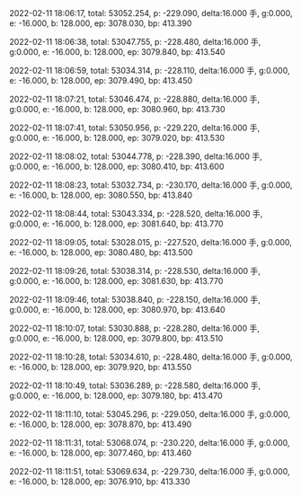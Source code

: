 2022-02-11 18:06:17, total: 53052.254, p: -229.090, delta:16.000 手, g:0.000, e: -16.000, b: 128.000, ep: 3078.030, bp: 413.390

2022-02-11 18:06:38, total: 53047.755, p: -228.480, delta:16.000 手, g:0.000, e: -16.000, b: 128.000, ep: 3079.840, bp: 413.540

2022-02-11 18:06:59, total: 53034.314, p: -228.110, delta:16.000 手, g:0.000, e: -16.000, b: 128.000, ep: 3079.490, bp: 413.450

2022-02-11 18:07:21, total: 53046.474, p: -228.880, delta:16.000 手, g:0.000, e: -16.000, b: 128.000, ep: 3080.960, bp: 413.730

2022-02-11 18:07:41, total: 53050.956, p: -229.220, delta:16.000 手, g:0.000, e: -16.000, b: 128.000, ep: 3079.020, bp: 413.530

2022-02-11 18:08:02, total: 53044.778, p: -228.390, delta:16.000 手, g:0.000, e: -16.000, b: 128.000, ep: 3080.410, bp: 413.600

2022-02-11 18:08:23, total: 53032.734, p: -230.170, delta:16.000 手, g:0.000, e: -16.000, b: 128.000, ep: 3080.550, bp: 413.840

2022-02-11 18:08:44, total: 53043.334, p: -228.520, delta:16.000 手, g:0.000, e: -16.000, b: 128.000, ep: 3081.640, bp: 413.770

2022-02-11 18:09:05, total: 53028.015, p: -227.520, delta:16.000 手, g:0.000, e: -16.000, b: 128.000, ep: 3080.480, bp: 413.500

2022-02-11 18:09:26, total: 53038.314, p: -228.530, delta:16.000 手, g:0.000, e: -16.000, b: 128.000, ep: 3081.630, bp: 413.770

2022-02-11 18:09:46, total: 53038.840, p: -228.150, delta:16.000 手, g:0.000, e: -16.000, b: 128.000, ep: 3080.970, bp: 413.640

2022-02-11 18:10:07, total: 53030.888, p: -228.280, delta:16.000 手, g:0.000, e: -16.000, b: 128.000, ep: 3079.800, bp: 413.510

2022-02-11 18:10:28, total: 53034.610, p: -228.480, delta:16.000 手, g:0.000, e: -16.000, b: 128.000, ep: 3079.920, bp: 413.550

2022-02-11 18:10:49, total: 53036.289, p: -228.580, delta:16.000 手, g:0.000, e: -16.000, b: 128.000, ep: 3079.180, bp: 413.470

2022-02-11 18:11:10, total: 53045.296, p: -229.050, delta:16.000 手, g:0.000, e: -16.000, b: 128.000, ep: 3078.870, bp: 413.490

2022-02-11 18:11:31, total: 53068.074, p: -230.220, delta:16.000 手, g:0.000, e: -16.000, b: 128.000, ep: 3077.460, bp: 413.460

2022-02-11 18:11:51, total: 53069.634, p: -229.730, delta:16.000 手, g:0.000, e: -16.000, b: 128.000, ep: 3076.910, bp: 413.330